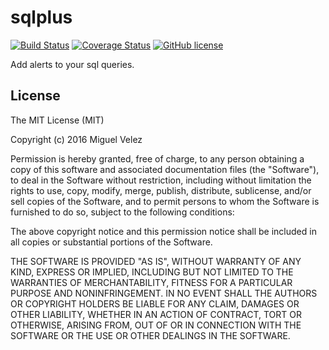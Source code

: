 # sqlplus

[![Build Status](https://travis-ci.org/mijecu25/sqlplus.svg?branch=master)](https://travis-ci.org/mijecu25/sqlplus)
[![Coverage Status](https://coveralls.io/repos/github/mijecu25/sqlplus/badge.svg?branch=master)](https://coveralls.io/github/mijecu25/sqlplus?branch=master)
[![GitHub license](https://img.shields.io/badge/license-MIT-blue.svg)](https://raw.githubusercontent.com/mijecu25/sqlplus/master/LICENSE)

Add alerts to your sql queries.

## License

The MIT License (MIT)

Copyright (c) 2016 Miguel Velez

Permission is hereby granted, free of charge, to any person obtaining a copy
of this software and associated documentation files (the "Software"), to deal
in the Software without restriction, including without limitation the rights
to use, copy, modify, merge, publish, distribute, sublicense, and/or sell
copies of the Software, and to permit persons to whom the Software is
furnished to do so, subject to the following conditions:

The above copyright notice and this permission notice shall be included in all
copies or substantial portions of the Software.

THE SOFTWARE IS PROVIDED "AS IS", WITHOUT WARRANTY OF ANY KIND, EXPRESS OR
IMPLIED, INCLUDING BUT NOT LIMITED TO THE WARRANTIES OF MERCHANTABILITY,
FITNESS FOR A PARTICULAR PURPOSE AND NONINFRINGEMENT. IN NO EVENT SHALL THE
AUTHORS OR COPYRIGHT HOLDERS BE LIABLE FOR ANY CLAIM, DAMAGES OR OTHER
LIABILITY, WHETHER IN AN ACTION OF CONTRACT, TORT OR OTHERWISE, ARISING FROM,
OUT OF OR IN CONNECTION WITH THE SOFTWARE OR THE USE OR OTHER DEALINGS IN THE
SOFTWARE.

